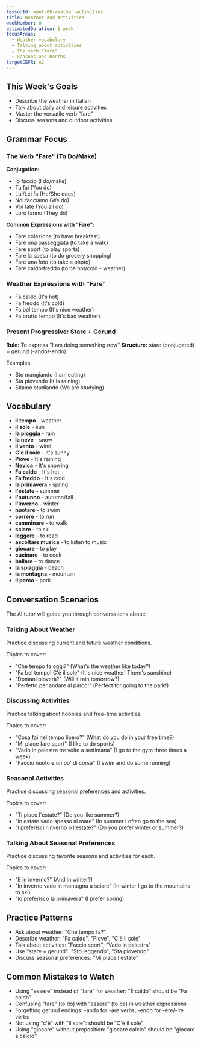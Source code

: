 ```yaml
---
lessonId: week-08-weather-activities
title: Weather and Activities
weekNumber: 8
estimatedDuration: 1 week
focusAreas:
  - Weather vocabulary
  - Talking about activities
  - The verb "fare"
  - Seasons and months
targetCEFR: A2
---
```


## This Week's Goals

- Describe the weather in Italian
- Talk about daily and leisure activities
- Master the versatile verb "fare"
- Discuss seasons and outdoor activities

## Grammar Focus

### The Verb "Fare" (To Do/Make)

**Conjugation:**
- Io faccio (I do/make)
- Tu fai (You do)
- Lui/Lei fa (He/She does)
- Noi facciamo (We do)
- Voi fate (You all do)
- Loro fanno (They do)

**Common Expressions with "Fare":**
- Fare colazione (to have breakfast)
- Fare una passeggiata (to take a walk)
- Fare sport (to play sports)
- Fare la spesa (to do grocery shopping)
- Fare una foto (to take a photo)
- Fare caldo/freddo (to be hot/cold - weather)

### Weather Expressions with "Fare"

- Fa caldo (It's hot)
- Fa freddo (It's cold)
- Fa bel tempo (It's nice weather)
- Fa brutto tempo (It's bad weather)

### Present Progressive: Stare + Gerund

**Rule:** To express "I am doing something now"
**Structure:** stare (conjugated) + gerund (-ando/-endo)

Examples:
- Sto mangiando (I am eating)
- Sta piovendo (It is raining)
- Stiamo studiando (We are studying)

## Vocabulary

- **il tempo** - weather
- **il sole** - sun
- **la pioggia** - rain
- **la neve** - snow
- **il vento** - wind
- **C'è il sole** - It's sunny
- **Piove** - It's raining
- **Nevica** - It's snowing
- **Fa caldo** - It's hot
- **Fa freddo** - It's cold
- **la primavera** - spring
- **l'estate** - summer
- **l'autunno** - autumn/fall
- **l'inverno** - winter
- **nuotare** - to swim
- **correre** - to run
- **camminare** - to walk
- **sciare** - to ski
- **leggere** - to read
- **ascoltare musica** - to listen to music
- **giocare** - to play
- **cucinare** - to cook
- **ballare** - to dance
- **la spiaggia** - beach
- **la montagna** - mountain
- **il parco** - park

## Conversation Scenarios

The AI tutor will guide you through conversations about:

### Talking About Weather

Practice discussing current and future weather conditions.

Topics to cover:
- "Che tempo fa oggi?" (What's the weather like today?)
- "Fa bel tempo! C'è il sole" (It's nice weather! There's sunshine)
- "Domani pioverà?" (Will it rain tomorrow?)
- "Perfetto per andare al parco!" (Perfect for going to the park!)

### Discussing Activities

Practice talking about hobbies and free-time activities.

Topics to cover:
- "Cosa fai nel tempo libero?" (What do you do in your free time?)
- "Mi piace fare sport" (I like to do sports)
- "Vado in palestra tre volte a settimana" (I go to the gym three times a week)
- "Faccio nuoto e un po' di corsa" (I swim and do some running)

### Seasonal Activities

Practice discussing seasonal preferences and activities.

Topics to cover:
- "Ti piace l'estate?" (Do you like summer?)
- "In estate vado spesso al mare" (In summer I often go to the sea)
- "I preferisci l'inverno o l'estate?" (Do you prefer winter or summer?)

### Talking About Seasonal Preferences

Practice discussing favorite seasons and activities for each.

Topics to cover:
- "E in inverno?" (And in winter?)
- "In inverno vado in montagna a sciare" (In winter I go to the mountains to ski)
- "Io preferisco la primavera" (I prefer spring)

## Practice Patterns

- Ask about weather: "Che tempo fa?"
- Describe weather: "Fa caldo", "Piove", "C'è il sole"
- Talk about activities: "Faccio sport", "Vado in palestra"
- Use "stare + gerund": "Sto leggendo", "Sta piovendo"
- Discuss seasonal preferences: "Mi piace l'estate"

## Common Mistakes to Watch

- Using "essere" instead of "fare" for weather: "È caldo" should be "Fa caldo"
- Confusing "fare" (to do) with "essere" (to be) in weather expressions
- Forgetting gerund endings: -ando for -are verbs, -endo for -ere/-ire verbs
- Not using "c'è" with "il sole": should be "C'è il sole"
- Using "giocare" without preposition: "giocare calcio" should be "giocare a calcio"
